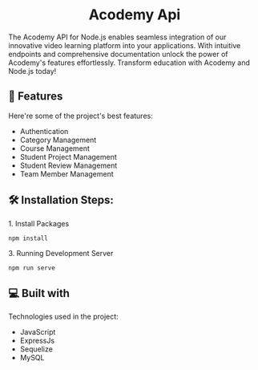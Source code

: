 <h1 align="center" id="title">Acodemy Api</h1>

<p id="description">The Acodemy API for Node.js enables seamless integration of our innovative video learning platform into your applications. With intuitive endpoints and comprehensive documentation unlock the power of Acodemy's features effortlessly. Transform education with Acodemy and Node.js today!</p>

  
  
<h2>🧐 Features</h2>

Here're some of the project's best features:

*   Authentication
*   Category Management
*   Course Management
*   Student Project Management
*   Student Review Management
*   Team Member Management

<h2>🛠️ Installation Steps:</h2>

<p>1. Install Packages</p>

```
npm install
```

<p>3. Running Development Server</p>

```
npm run serve
```

  
  
<h2>💻 Built with</h2>

Technologies used in the project:

*   JavaScript
*   ExpressJs
*   Sequelize
*   MySQL
